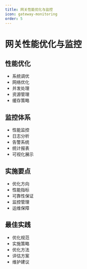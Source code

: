 ```yaml
---
title: 网关性能优化与监控
icon: gateway-monitoring
order: 5
---
```


# 网关性能优化与监控

## 性能优化
- 系统调优
- 网络优化
- 并发处理
- 资源管理
- 缓存策略

## 监控体系
- 性能监控
- 日志分析
- 告警系统
- 统计报表
- 可视化展示

## 实施要点
- 优化方向
- 性能指标
- 可靠性保证
- 监控管理
- 运维保障

## 最佳实践
- 优化规范
- 实施策略
- 优化方法
- 评估方案
- 维护建议

